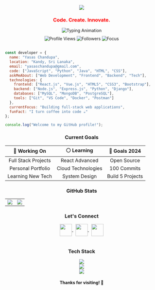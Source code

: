 <div align="center">
  <img src="https://capsule-render.vercel.app/api?type=venom&height=150&section=header&color=0:FF0000,100:8B0000&text=Hi%20I'm%20Yasas%20Chandupa&fontColor=FFFFFF&fontSize=50&fontAlign=50&animation=fadeIn" />
</div>

<h3 align="center" style="color:#FF0000;">Code. Create. Innovate.</h3>

<div align="center">
  <img src="https://readme-typing-svg.herokuapp.com?font=Fira+Code&size=18&duration=3000&pause=1000&color=FF0000&background=00000000&center=true&vCenter=true&width=600&height=50&lines=Full+Stack+Developer;Building+Amazing+Web+Applications;Passionate+About+Clean+Code;Always+Learning+New+Technologies" alt="Typing Animation" />
</div>

<div align="center" style="margin-top:10px;">
  <img src="https://komarev.com/ghpvc/?username=YasasBandara404&label=Profile%20views&style=for-the-badge&color=FF0000&labelColor=000000" alt="Profile Views" />
  <img src="https://img.shields.io/github/followers/YasasBandara404?label=Followers&style=for-the-badge&color=FF0000&labelColor=000000" alt="Followers" />
  <img src="https://img.shields.io/badge/Focus-Web%20Development-FF0000?style=for-the-badge&labelColor=000000" alt="Focus" />
</div>
<br/>

```javascript
const developer = {
  name: "Yasas Chandupa",
  location: "Kandy, Sri Lanaka",
  email: "yasaschandupa@gmail.com",
  code: ["JavaScript", "Python", "Java", "HTML", "CSS"],
  askMeAbout: ["Web Development", "Frontend", "Backend", "Tech"],
  technologies: {
    frontend: ["React.js", "Vue.js", "HTML5", "CSS3", "Bootstrap"],
    backend: ["Node.js", "Express.js", "Python", "Django"],
    databases: ["MySQL", "MongoDB", "PostgreSQL"],
    tools: ["Git", "VS Code", "Docker", "Postman"]
  },
  currentFocus: "Building full-stack web applications",
  funFact: "I turn coffee into code ☕"
};

console.log("Welcome to my GitHub profile!");
```

<h3 align="center">Current Goals</h3>
<div align="center">
  
| 🔴 **Working On** | ⚪ **Learning** | 🔴 **Goals 2024** |
|:-------:|:-------:|:-------:|
| Full Stack Projects | React Advanced | Open Source |
| Personal Portfolio | Cloud Technologies | 100 Commits |
| Learning New Tech | System Design | Build 5 Projects |

</div>

<h3 align="center">GitHub Stats</h3>
<div align="center">
<table align="center">
<tr border="none">
<td width="50%" align="center">
  
  <img align="center" src="https://github-readme-stats.vercel.app/api?username=YasasBandara404&theme=radical&show_icons=true&count_private=true"/>
  
</td>
<td width="50%" align="center">

  <img align="center" src="https://github-readme-stats.vercel.app/api/top-langs/?username=YasasBandara404&theme=radical&hide_border=false&langs_count=8"/>
  
</td>
</tr>
</table>
</div>

<h3 align="center">Let's Connect</h3>
<div align="center">
<a href="https://www.linkedin.com/in/your-profile" target="blank">
  <img align="center" src="https://img.shields.io/badge/LinkedIn-FF0000?style=for-the-badge&logo=linkedin&logoColor=white" height="40" />
</a>
&nbsp;
<a href="mailto:your.email@gmail.com" target="blank">
  <img align="center" src="https://img.shields.io/badge/Email-FF0000?style=for-the-badge&logo=gmail&logoColor=white" height="40" />
</a>
&nbsp;
<a href="https://twitter.com/your-handle" target="blank">
  <img align="center" src="https://img.shields.io/badge/Twitter-FF0000?style=for-the-badge&logo=twitter&logoColor=white" height="40" />
</a>
</div>
<br/>

<h3 align="center">Tech Stack</h3>
<div align="center">
 <img src="https://skillicons.dev/icons?i=html,css,js,react,nodejs,python,java,git"/>
 <br/>
 <img src="https://skillicons.dev/icons?i=mysql,mongodb,docker,vscode,figma,bootstrap,express"/>
</div>

<div align="center">
  <img src="https://capsule-render.vercel.app/api?type=waving&height=100&section=footer&color=0:FF0000,100:8B0000" />
</div>

<h4 align="center">Thanks for visiting! 🚀</h4>
